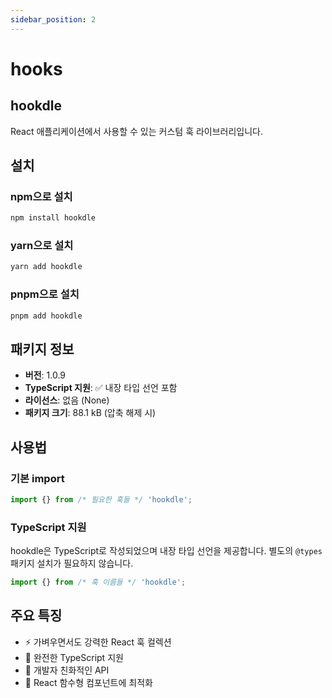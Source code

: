 ```yaml
---
sidebar_position: 2
---
```


# hooks

## hookdle

React 애플리케이션에서 사용할 수 있는 커스텀 훅 라이브러리입니다.

## 설치

### npm으로 설치

```bash
npm install hookdle
```

### yarn으로 설치

```bash
yarn add hookdle
```

### pnpm으로 설치

```bash
pnpm add hookdle
```

## 패키지 정보

- **버전**: 1.0.9
- **TypeScript 지원**: ✅ 내장 타입 선언 포함
- **라이선스**: 없음 (None)
- **패키지 크기**: 88.1 kB (압축 해제 시)

## 사용법

### 기본 import

```typescript
import {} from /* 필요한 훅들 */ 'hookdle';
```

### TypeScript 지원

hookdle은 TypeScript로 작성되었으며 내장 타입 선언을 제공합니다. 별도의 `@types` 패키지 설치가 필요하지 않습니다.

```typescript
import {} from /* 훅 이름들 */ 'hookdle';
```

## 주요 특징

- ⚡ 가벼우면서도 강력한 React 훅 컬렉션
- 📘 완전한 TypeScript 지원
- 🔧 개발자 친화적인 API
- 🎯 React 함수형 컴포넌트에 최적화
